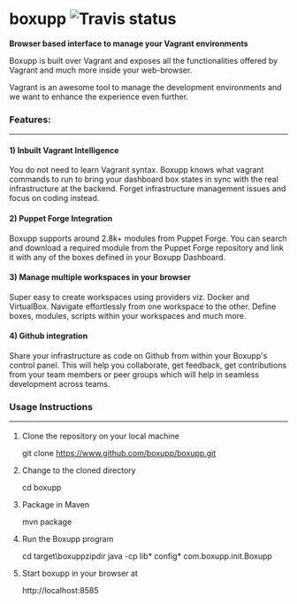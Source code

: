 # boxupp  ![Travis status](https://api.travis-ci.org/BoxUpp/boxupp.svg)
<b> Browser based interface to manage your Vagrant environments </b>

Boxupp is built over Vagrant and exposes all the functionalities offered by Vagrant and much more inside your web-browser.

Vagrant is an awesome tool to manage the development environments and we want to enhance the experience even further.

### Features:<hr>

#### 1) Inbuilt Vagrant Intelligence
You do not need to learn Vagrant syntax. Boxupp knows what vagrant commands to run to bring your dashboard box 
states in sync with the real infrastructure at the backend. Forget infrastructure management issues and focus on coding instead.

#### 2) Puppet Forge Integration
Boxupp supports around 2.8k+ modules from Puppet Forge. You can search and download a required module from the Puppet Forge 
repository and link it with any of the boxes defined in your Boxupp Dashboard.

#### 3) Manage multiple workspaces in your browser
Super easy to create workspaces using providers viz. Docker and VirtualBox. Navigate effortlessly from one workspace to the 
other. Define boxes, modules, scripts within your workspaces and much more.

#### 4) Github integration
Share your infrastructure as code on Github from within your Boxupp's control panel. This will help you collaborate, get feedback, 
get contributions from your team members or peer groups which will help in seamless development across teams.

### Usage Instructions <hr>

1) Clone the repository on your local machine

    git clone https://www.github.com/boxupp/boxupp.git
2) Change to the cloned directory

    cd boxupp
3) Package in Maven

    mvn package
4) Run the Boxupp program

    cd target\boxuppzipdir
    java -cp lib\* config\* com.boxupp.init.Boxupp
5) Start boxupp in your browser at 

    http://localhost:8585





